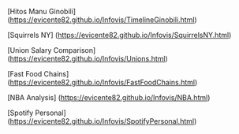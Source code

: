 [Hitos Manu Ginobili] (https://evicente82.github.io/Infovis/TimelineGinobili.html)

[Squirrels NY] (https://evicente82.github.io/Infovis/SquirrelsNY.html)

[Union Salary Comparison] (https://evicente82.github.io/Infovis/Unions.html)

[Fast Food Chains] (https://evicente82.github.io/Infovis/FastFoodChains.html)

[NBA Analysis] (https://evicente82.github.io/Infovis/NBA.html)

[Spotify Personal] (https://evicente82.github.io/Infovis/SpotifyPersonal.html)


